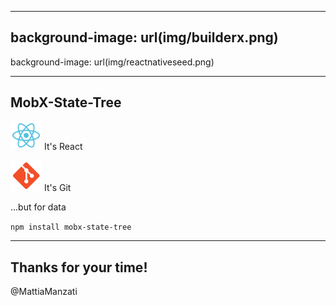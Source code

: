 
---
background-image: url(img/builderx.png)
---
background-image: url(img/reactnativeseed.png)

---

## MobX-State-Tree

<img src="img/react.svg" width="50" /> It's React

<img src="img/git.png" width="50" /> It's Git

...but for data

`npm install mobx-state-tree`

---

## Thanks for your time!

@MattiaManzati